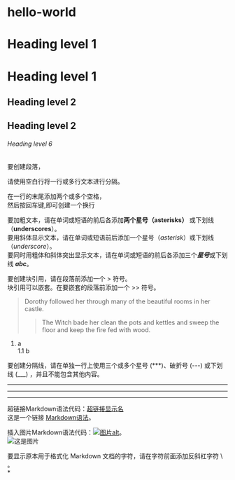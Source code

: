 # hello-world

# Heading level 1
Heading level 1
===============

## Heading level 2
Heading level 2
---------------

###### Heading level 6

要创建段落，

请使用空白行将一行或多行文本进行分隔。

在一行的末尾添加两个或多个空格，  
然后按回车键,即可创建一个换行

要加粗文本，请在单词或短语的前后各添加**两个星号（asterisks）**
或下划线（__underscores__）。  
要用斜体显示文本，请在单词或短语前后添加一个星号（*asterisk*）或下划线（_underscore_）。  
要同时用粗体和斜体突出显示文本，请在单词或短语的前后各添加三个***星号***或下划线 ___abc___。

要创建块引用，请在段落前添加一个 > 符号。  
块引用可以嵌套。在要嵌套的段落前添加一个 >> 符号。
>Dorothy followed her through many of the beautiful rooms in her castle.  
>>The Witch bade her clean the pots and kettles and sweep the floor and keep the fire fed with wood.

1. a  
1.1 b

要创建分隔线，请在单独一行上使用三个或多个星号 (***)、破折号 (---) 或下划线 (___) ，并且不能包含其他内容。
***
---
___

超链接Markdown语法代码：[超链接显示名](超链接地址 "超链接title")  
这是一个链接 [Markdown语法](https://markdown.com.cn)。

插入图片Markdown语法代码：[![图片alt](图片链接 "图片title")](图片超链接)。  
![这是图片](/assets/img/philly-magic-garden.jpg "Magic Gardens")

要显示原本用于格式化 Markdown 文档的字符，请在字符前面添加反斜杠字符 \ 。  
\*
